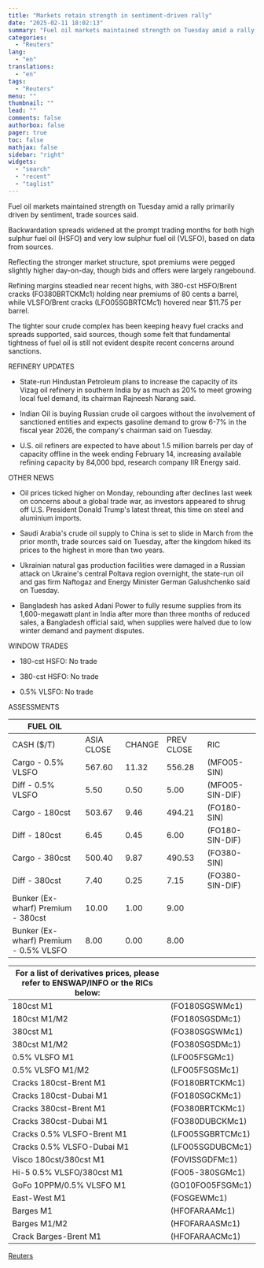 ```yaml
---
title: "Markets retain strength in sentiment-driven rally"
date: "2025-02-11 18:02:13"
summary: "Fuel oil markets maintained strength on Tuesday amid a rally primarily driven by sentiment, trade sources said. Backwardation spreads widened at the prompt trading months for both high sulphur fuel oil (HSFO) and very low sulphur fuel oil (VLSFO), based on data from sources. Reflecting the stronger market structure, spot..."
categories:
  - "Reuters"
lang:
  - "en"
translations:
  - "en"
tags:
  - "Reuters"
menu: ""
thumbnail: ""
lead: ""
comments: false
authorbox: false
pager: true
toc: false
mathjax: false
sidebar: "right"
widgets:
  - "search"
  - "recent"
  - "taglist"
---
```


Fuel oil markets maintained strength on Tuesday amid a rally primarily driven by sentiment, trade sources said.

Backwardation spreads widened at the prompt trading months for both high sulphur fuel oil (HSFO) and very low sulphur fuel oil (VLSFO), based on data from sources.

Reflecting the stronger market structure, spot premiums were pegged slightly higher day-on-day, though bids and offers were largely rangebound.

Refining margins steadied near recent highs, with 380-cst HSFO/Brent cracks (FO380BRTCKMc1) holding near premiums of 80 cents a barrel, while VLSFO/Brent cracks (LFO05SGBRTCMc1) hovered near $11.75 per barrel.

The tighter sour crude complex has been keeping heavy fuel cracks and spreads supported, said sources, though some felt that fundamental tightness of fuel oil is still not evident despite recent concerns around sanctions.

REFINERY UPDATES

- State-run Hindustan Petroleum plans to increase the capacity of its Vizag oil refinery in southern India by as much as 20% to meet growing local fuel demand, its chairman Rajneesh Narang said.

- Indian Oil is buying Russian crude oil cargoes without the involvement of sanctioned entities and expects gasoline demand to grow 6-7% in the fiscal year 2026, the company's chairman said on Tuesday.

- U.S. oil refiners are expected to have about 1.5 million barrels per day of capacity offline in the week ending February 14, increasing available refining capacity by 84,000 bpd, research company IIR Energy said.

OTHER NEWS

- Oil prices ticked higher on Monday, rebounding after declines last week on concerns about a global trade war, as investors appeared to shrug off U.S. President Donald Trump's latest threat, this time on steel and aluminium imports.

- Saudi Arabia's crude oil supply to China is set to slide in March from the prior month, trade sources said on Tuesday, after the kingdom hiked its prices to the highest in more than two years.

- Ukrainian natural gas production facilities were damaged in a Russian attack on Ukraine's central Poltava region overnight, the state-run oil and gas firm Naftogaz and Energy Minister German Galushchenko said on Tuesday.

- Bangladesh has asked Adani Power to fully resume supplies from its 1,600-megawatt plant in India after more than three months of reduced sales, a Bangladesh official said, when supplies were halved due to low winter demand and payment disputes.

WINDOW TRADES

- 180-cst HSFO: No trade

- 380-cst HSFO: No trade

- 0.5% VLSFO: No trade

ASSESSMENTS

| FUEL OIL |  |  |  |  |
| --- | --- | --- | --- | --- |
| CASH ($/T) | ASIA CLOSE | CHANGE | PREV CLOSE | RIC |
| Cargo - 0.5% VLSFO | 567.60 | 11.32 | 556.28 | (MFO05-SIN) |
| Diff - 0.5% VLSFO | 5.50 | 0.50 | 5.00 | (MFO05-SIN-DIF) |
| Cargo - 180cst | 503.67 | 9.46 | 494.21 | (FO180-SIN) |
| Diff - 180cst | 6.45 | 0.45 | 6.00 | (FO180-SIN-DIF) |
| Cargo - 380cst | 500.40 | 9.87 | 490.53 | (FO380-SIN) |
| Diff - 380cst | 7.40 | 0.25 | 7.15 | (FO380-SIN-DIF) |
| Bunker (Ex-wharf) Premium - 380cst | 10.00 | 1.00 | 9.00 |  |
| Bunker (Ex-wharf) Premium - 0.5% VLSFO | 8.00 | 0.00 | 8.00 |  |

| For a list of derivatives prices, please refer to ENSWAP/INFO or the RICs below: | |
| --- | --- |
| 180cst M1 | (FO180SGSWMc1) |
| 180cst M1/M2 | (FO180SGSDMc1) |
| 380cst M1 | (FO380SGSWMc1) |
| 380cst M1/M2 | (FO380SGSDMc1) |
| 0.5% VLSFO M1 | (LFO05FSGMc1) |
| 0.5% VLSFO M1/M2 | (LFO05FSGSMc1) |
| Cracks 180cst-Brent M1 | (FO180BRTCKMc1) |
| Cracks 180cst-Dubai M1 | (FO180SGCKMc1) |
| Cracks 380cst-Brent M1 | (FO380BRTCKMc1) |
| Cracks 380cst-Dubai M1 | (FO380DUBCKMc1) |
| Cracks 0.5% VLSFO-Brent M1 | (LFO05SGBRTCMc1) |
| Cracks 0.5% VLSFO-Dubai M1 | (LFO05SGDUBCMc1) |
| Visco 180cst/380cst M1 | (FOVISSGDFMc1) |
| Hi-5 0.5% VLSFO/380cst M1 | (FO05-380SGMc1) |
| GoFo 10PPM/0.5% VLSFO M1 | (GO10FO05FSGMc1) |
| East-West M1 | (FOSGEWMc1) |
| Barges M1 | (HFOFARAAMc1) |
| Barges M1/M2 | (HFOFARAASMc1) |
| Crack Barges-Brent M1 | (HFOFARAACMc1) |

[Reuters](https://www.tradingview.com/news/reuters.com,2025:newsml_L4N3P20LN:0-markets-retain-strength-in-sentiment-driven-rally/)
